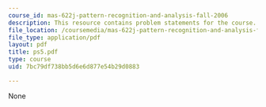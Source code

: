 ```yaml
---
course_id: mas-622j-pattern-recognition-and-analysis-fall-2006
description: This resource contains problem statements for the course.
file_location: /coursemedia/mas-622j-pattern-recognition-and-analysis-fall-2006/7bc79df738bb5d6e6d877e54b29d0883_ps5.pdf
file_type: application/pdf
layout: pdf
title: ps5.pdf
type: course
uid: 7bc79df738bb5d6e6d877e54b29d0883

---
```

None